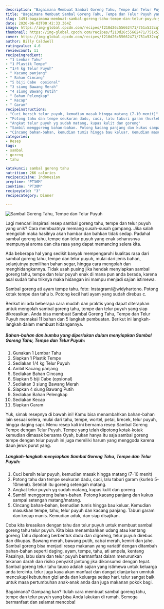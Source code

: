 ```yaml
---
description: "Bagaimana Membuat Sambal Goreng Tahu, Tempe dan Telur Puyuh yang Bikin Ngiler"
title: "Bagaimana Membuat Sambal Goreng Tahu, Tempe dan Telur Puyuh yang Bikin Ngiler"
slug: 1491-bagaimana-membuat-sambal-goreng-tahu-tempe-dan-telur-puyuh-yang-bikin-ngiler
date: 2020-06-03T00:42:33.364Z
image: https://img-global.cpcdn.com/recipes/f210d26c55662471/751x532cq70/sambal-goreng-tahu-tempe-dan-telur-puyuh-foto-resep-utama.jpg
thumbnail: https://img-global.cpcdn.com/recipes/f210d26c55662471/751x532cq70/sambal-goreng-tahu-tempe-dan-telur-puyuh-foto-resep-utama.jpg
cover: https://img-global.cpcdn.com/recipes/f210d26c55662471/751x532cq70/sambal-goreng-tahu-tempe-dan-telur-puyuh-foto-resep-utama.jpg
author: Billy Caldwell
ratingvalue: 4.6
reviewcount: 11
recipeingredient:
- "1 Lembar Tahu"
- "1 Plastik Tempe"
- "1/4 kg Telur Puyuh"
- " Kacang panjang"
- " Bahan Cincang"
- "5 biji Cabe  opsional"
- "3 siung Bawang Merah"
- "4 siung Bawang Putih"
- " Bahan Pelengkap"
- " Kecap"
- " Garam"
recipeinstructions:
- "Cuci bersih telur puyuh, kemudian masak hingga matang (7-10 menit)"
- "Potong tahu dan tempe seukuran dadu, cuci, lalu taburi garam (kurleb 5-10menit). Setelah itu goreng setengah matang."
- "Angkat telur puyuh yg sudah matang, kupas kulit dan goreng"
- "Sambil menggoreng bahan-bahan. Potong kacang panjang dan kukus sampai setengah matang/matang."
- "Cincang bahan-bahan, kemudian tumis hingga bau keluar. Kemudian masukkan tempe, tahu, telur puyuh dan kacang panjang. Taburi garam dan kecap manis. Kemudian aduk, dan siap disajikan."
categories:
- Resep
tags:
- sambal
- goreng
- tahu

katakunci: sambal goreng tahu 
nutrition: 266 calories
recipecuisine: Indonesian
preptime: "PT36M"
cooktime: "PT30M"
recipeyield: "3"
recipecategory: Dinner

---
```



![Sambal Goreng Tahu, Tempe dan Telur Puyuh](https://img-global.cpcdn.com/recipes/f210d26c55662471/751x532cq70/sambal-goreng-tahu-tempe-dan-telur-puyuh-foto-resep-utama.jpg)

Lagi mencari inspirasi resep sambal goreng tahu, tempe dan telur puyuh yang unik? Cara membuatnya memang susah-susah gampang. Jika salah mengolah maka hasilnya akan hambar dan bahkan tidak sedap. Padahal sambal goreng tahu, tempe dan telur puyuh yang enak seharusnya mempunyai aroma dan cita rasa yang dapat memancing selera kita.

Ada beberapa hal yang sedikit banyak mempengaruhi kualitas rasa dari sambal goreng tahu, tempe dan telur puyuh, mulai dari jenis bahan, selanjutnya pemilihan bahan segar, hingga cara mengolah dan menghidangkannya. Tidak usah pusing jika hendak menyiapkan sambal goreng tahu, tempe dan telur puyuh enak di mana pun anda berada, karena asal sudah tahu triknya maka hidangan ini mampu menjadi sajian istimewa.

Sambal goreng ati ayam tempe tahu. foto: Instagram/@widyhartono. Potong kotak tempe dan tahu b. Potong kecil hati ayam yang sudah direbus c.


Berikut ini ada beberapa cara mudah dan praktis yang dapat diterapkan untuk mengolah sambal goreng tahu, tempe dan telur puyuh yang siap dikreasikan. Anda bisa membuat Sambal Goreng Tahu, Tempe dan Telur Puyuh memakai 11 bahan dan 5 langkah pembuatan. Berikut ini langkah-langkah dalam membuat hidangannya.

<!--inarticleads1-->

##### Bahan-bahan dan bumbu yang diperlukan dalam menyiapkan Sambal Goreng Tahu, Tempe dan Telur Puyuh:

1. Gunakan 1 Lembar Tahu
1. Siapkan 1 Plastik Tempe
1. Sediakan 1/4 kg Telur Puyuh
1. Ambil  Kacang panjang
1. Sediakan  Bahan Cincang
1. Siapkan 5 biji Cabe  (opsional)
1. Sediakan 3 siung Bawang Merah
1. Siapkan 4 siung Bawang Putih
1. Sediakan  Bahan Pelengkap
1. Sediakan  Kecap
1. Siapkan  Garam


Yuk, simak resepnya di bawah ini! Kamu bisa menambahkan bahan-bahan lain sesuai selera, mulai dari tahu, tempe, wortel, petai, krecek, telur puyuh, hingga daging sapi. Menu resep kali ini bernama resep Sambal Goreng Tempe dengan Telur Puyuh. Tempe yang telah dipotong kotak-kotak kemudian dimasak bersama Oyah, bukan hanya itu saja sambal goreng tempe dengan telur puyuh ini juga memiliki harum yang menggoda karena daun jeruk purut yang. 

<!--inarticleads2-->

##### Langkah-langkah menyiapkan Sambal Goreng Tahu, Tempe dan Telur Puyuh:

1. Cuci bersih telur puyuh, kemudian masak hingga matang (7-10 menit)
1. Potong tahu dan tempe seukuran dadu, cuci, lalu taburi garam (kurleb 5-10menit). Setelah itu goreng setengah matang.
1. Angkat telur puyuh yg sudah matang, kupas kulit dan goreng
1. Sambil menggoreng bahan-bahan. Potong kacang panjang dan kukus sampai setengah matang/matang.
1. Cincang bahan-bahan, kemudian tumis hingga bau keluar. Kemudian masukkan tempe, tahu, telur puyuh dan kacang panjang. Taburi garam dan kecap manis. Kemudian aduk, dan siap disajikan.


Coba kita kreasikan dengan tahu dan telur puyuh untuk membuat sambal goreng tahu telur puyuh. Kita bisa menambahkan udang atau kentang goreng Tahu dipotong berbentuk dadu dan digoreng, telur puyuh direbus dan dikupas. Bawang merah, bawang putih, cabai merah, kemiri dan jahe. Sambal goreng bisa menjadi resep makanan yang variatif dengan ditambah bahan-bahan seperti daging, ayam, tempe, tahu, ati ampela, kentang Pasalnya, labu siam dan telur puyuh bermanfaat dalam menurunkan tekanan darah dan risiko penyakit jantung jika dikonsumsi dengan tepat. Sambal goreng telur tahu tauco adalah sajian yang istimewa untuk keluarga anda tercinta. telur juga kaya akan manfaat dan dangat dianjurkan umntuk mencukupi kebutuhan gizi anda dan keluarga setiap hari. telur sangat baik untuk masa pertumbuhan anak-anak anda dan juga makanan pokok bagi. 

Bagaimana? Gampang kan? Itulah cara membuat sambal goreng tahu, tempe dan telur puyuh yang bisa Anda lakukan di rumah. Semoga bermanfaat dan selamat mencoba!

